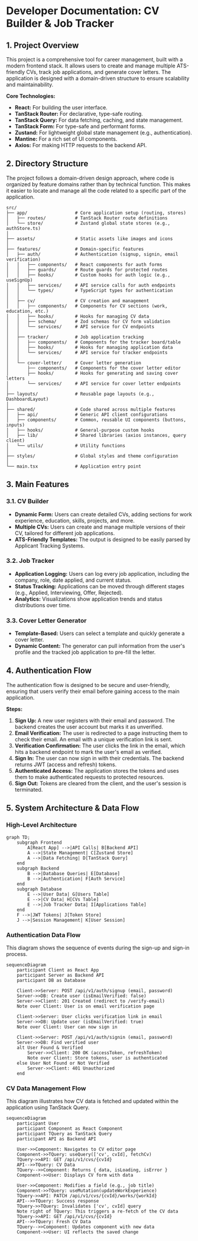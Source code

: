 # Developer Documentation: CV Builder & Job Tracker

## 1. Project Overview

This project is a comprehensive tool for career management, built with a modern frontend stack. It allows users to create and manage multiple ATS-friendly CVs, track job applications, and generate cover letters. The application is designed with a domain-driven structure to ensure scalability and maintainability.

**Core Technologies:**

- **React:** For building the user interface.
- **TanStack Router:** For declarative, type-safe routing.
- **TanStack Query:** For data fetching, caching, and state management.
- **TanStack Form:** For type-safe and performant forms.
- **Zustand:** For lightweight global state management (e.g., authentication).
- **Mantine:** For a rich set of UI components.
- **Axios:** For making HTTP requests to the backend API.

## 2. Directory Structure

The project follows a domain-driven design approach, where code is organized by feature domains rather than by technical function. This makes it easier to locate and manage all the code related to a specific part of the application.

```
src/
├── app/                  # Core application setup (routing, stores)
│   ├── routes/           # TanStack Router route definitions
│   └── store/            # Zustand global state stores (e.g., authStore.ts)
│
├── assets/               # Static assets like images and icons
│
├── features/             # Domain-specific features
│   ├── auth/             # Authentication (signup, signin, email verification)
│   │   ├── components/   # React components for auth forms
│   │   ├── guards/       # Route guards for protected routes
│   │   ├── hooks/        # Custom hooks for auth logic (e.g., useSignUp)
│   │   ├── services/     # API service calls for auth endpoints
│   │   └── types/        # TypeScript types for authentication
│   │
│   ├── cv/               # CV creation and management
│   │   ├── components/   # Components for CV sections (work, education, etc.)
│   │   ├── hooks/        # Hooks for managing CV data
│   │   ├── schema/       # Zod schemas for CV form validation
│   │   └── services/     # API service for CV endpoints
│   │
│   ├── tracker/          # Job application tracking
│   │   ├── components/   # Components for the tracker board/table
│   │   ├── hooks/        # Hooks for managing application data
│   │   └── services/     # API service for tracker endpoints
│   │
│   └── cover-letter/     # Cover letter generation
│       ├── components/   # Components for the cover letter editor
│       ├── hooks/        # Hooks for generating and saving cover letters
│       └── services/     # API service for cover letter endpoints
│
├── layouts/              # Reusable page layouts (e.g., DashboardLayout)
│
├── shared/               # Code shared across multiple features
│   ├── api/              # Generic API client configurations
│   ├── components/       # Common, reusable UI components (buttons, inputs)
│   ├── hooks/            # General-purpose custom hooks
│   ├── lib/              # Shared libraries (axios instances, query client)
│   └── utils/            # Utility functions
│
├── styles/               # Global styles and theme configuration
│
└── main.tsx              # Application entry point
```

## 3. Main Features

### 3.1. CV Builder

- **Dynamic Form:** Users can create detailed CVs, adding sections for work experience, education, skills, projects, and more.
- **Multiple CVs:** Users can create and manage multiple versions of their CV, tailored for different job applications.
- **ATS-Friendly Templates:** The output is designed to be easily parsed by Applicant Tracking Systems.

### 3.2. Job Tracker

- **Application Logging:** Users can log every job application, including the company, role, date applied, and current status.
- **Status Tracking:** Applications can be moved through different stages (e.g., Applied, Interviewing, Offer, Rejected).
- **Analytics:** Visualizations show application trends and status distributions over time.

### 3.3. Cover Letter Generator

- **Template-Based:** Users can select a template and quickly generate a cover letter.
- **Dynamic Content:** The generator can pull information from the user's profile and the tracked job application to pre-fill the letter.

## 4. Authentication Flow

The authentication flow is designed to be secure and user-friendly, ensuring that users verify their email before gaining access to the main application.

**Steps:**

1.  **Sign Up:** A new user registers with their email and password. The backend creates the user account but marks it as unverified.
2.  **Email Verification:** The user is redirected to a page instructing them to check their email. An email with a unique verification link is sent.
3.  **Verification Confirmation:** The user clicks the link in the email, which hits a backend endpoint to mark the user's email as verified.
4.  **Sign In:** The user can now sign in with their credentials. The backend returns JWT (access and refresh) tokens.
5.  **Authenticated Access:** The application stores the tokens and uses them to make authenticated requests to protected resources.
6.  **Sign Out:** Tokens are cleared from the client, and the user's session is terminated.

## 5. System Architecture & Data Flow

### High-Level Architecture

```mermaid
graph TD;
    subgraph Frontend
        A[React App] -->|API Calls| B[Backend API]
        A -->|State Management| C[Zustand Store]
        A -->|Data Fetching| D[TanStack Query]
    end
    subgraph Backend
        B -->|Database Queries| E[Database]
        B -->|Authentication| F[Auth Service]
    end
    subgraph Database
        E -->|User Data| G[Users Table]
        E -->|CV Data| H[CVs Table]
        E -->|Job Tracker Data| I[Applications Table]
    end
    F -->|JWT Tokens| J[Token Store]
    J -->|Session Management| K[User Session]
```

### Authentication Data Flow

This diagram shows the sequence of events during the sign-up and sign-in process.

```mermaid
sequenceDiagram
    participant Client as React App
    participant Server as Backend API
    participant DB as Database

    Client->>Server: POST /api/v1/auth/signup (email, password)
    Server->>DB: Create user (isEmailVerified: false)
    Server->>Client: 201 Created (redirect to /verify-email)
    Note over Client: User is on email verification page

    Client->>Server: User clicks verification link in email
    Server->>DB: Update user (isEmailVerified: true)
    Note over Client: User can now sign in

    Client->>Server: POST /api/v1/auth/signin (email, password)
    Server->>DB: Find verified user
    alt User Found & Verified
        Server->>Client: 200 OK (accessToken, refreshToken)
        Note over Client: Store tokens, user is authenticated
    else User Not Found or Not Verified
        Server->>Client: 401 Unauthorized
    end
```

### CV Data Management Flow

This diagram illustrates how CV data is fetched and updated within the application using TanStack Query.

```mermaid
sequenceDiagram
    participant User
    participant Component as React Component
    participant TQuery as TanStack Query
    participant API as Backend API

    User->>Component: Navigates to CV editor page
    Component->>TQuery: useQuery(['cv', cvId], fetchCv)
    TQuery->>API: GET /api/v1/cvs/{cvId}
    API-->>TQuery: CV Data
    TQuery-->>Component: Returns { data, isLoading, isError }
    Component->>User: Displays CV form with data

    User->>Component: Modifies a field (e.g., job title)
    Component->>TQuery: useMutation(updateWorkExperience)
    TQuery->>API: PATCH /api/v1/cvs/{cvId}/works/{workId}
    API-->>TQuery: Success response
    TQuery->>TQuery: Invalidates ['cv', cvId] query
    Note right of TQuery: This triggers a re-fetch of the CV data
    TQuery->>API: GET /api/v1/cvs/{cvId}
    API-->>TQuery: Fresh CV Data
    TQuery-->>Component: Updates component with new data
    Component->>User: UI reflects the saved change
```
